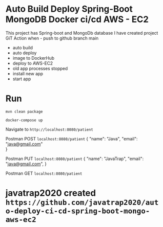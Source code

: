 # Auto  Build Deploy Spring-Boot MongoDB  Docker ci/cd   AWS - EC2

This project has Spring-boot and MongoDb database
I have created project GiT Action 
when - push to github branch main 
- auto build
- auto deploy
- image to DockerHub
- deploy to AWS-EC2
- old app processes stopped   
- install new app
- start app

# Run

`mvn clean package`

`docker-compose up`

Navigate to `http://localhost:8080/patient`

Postman POST  `localhost:8080/patient`
 {
        "name": "Java",
        "email": "java@gmail.com"    
 }
 
Postman PUT  `localhost:8080/patient`
 {
        "name": "JavaTrap",
        "email": "java@gmail.com",
 }
 
Postman GET  `localhost:8080/patient` 

# javatrap2020 created  `https://github.com/javatrap2020/auto-deploy-ci-cd-spring-boot-mongo-aws-ec2`